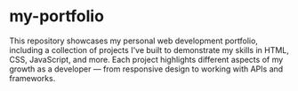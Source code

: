 # my-portfolio
This repository showcases my personal web development portfolio, including a collection of projects I've built to demonstrate my skills in HTML, CSS, JavaScript, and more. Each project highlights different aspects of my growth as a developer — from responsive design to working with APIs and frameworks.
